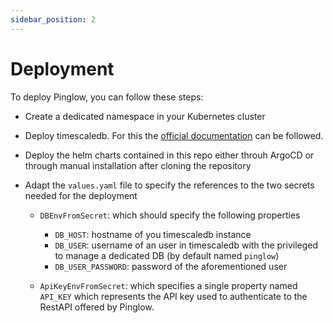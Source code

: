 ```yaml
---
sidebar_position: 2
---
```


# Deployment

To deploy Pinglow, you can follow these steps: 

- Create a dedicated namespace in your Kubernetes cluster
- Deploy timescaledb. For this the [official documentation](https://docs.tigerdata.com/self-hosted/latest/install/installation-kubernetes/)
  can be followed. 
- Deploy the helm charts contained in this repo either throuh ArgoCD or through manual installation after cloning the repository
    
- Adapt the `values.yaml` file to specify the references to the two secrets needed for the deployment
     
    - `DBEnvFromSecret`: which should specify the following properties

        - `DB_HOST`: hostname of you timescaledb instance
        - `DB_USER`: username of an user in timescaledb with the privileged to manage a dedicated DB (by default named `pinglow`)
        - `DB_USER_PASSWORD`: password of the aforementioned user

    - `ApiKeyEnvFromSecret`: which specifies a single property named `API_KEY` which represents the API key used to authenticate to the RestAPI offered by Pinglow.